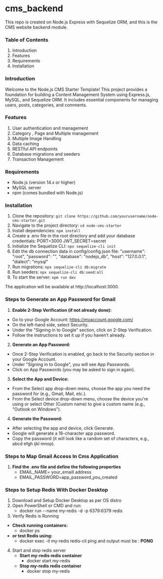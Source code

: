 # cms_backend
This repo is created on Node.js Express with Sequelize ORM, and this is the CMS website backend module.

### **Table of Contents**
1. Introduction 
2. Features 
3. Requirements 
4. Installation


### **Introduction**

Welcome to the Node.js CMS Starter Template! This project provides a foundation for building a Content Management System using Express.js, MySQL, and Sequelize ORM. 
It includes essential components for managing users, posts, categories, and comments.

### **Features**
1. User authentication and management 
2. Category , Page and Multiple management
3. Multiple Image Handling
4. Data caching 
5. RESTful API endpoints 
6. Database migrations and seeders
7. Transaction Management

### **Requirements**
* Node.js (version 14.x or higher)
* MySQL server
* npm (comes bundled with Node.js)

### **Installation**

1. Clone the repository: `git clone https://github.com/yourusername/node-cms-starter.git`
2. Navigate to the project directory: `cd node-cms-starter `
3. Install dependencies: `npm install `
4. Create a .env file in the root directory and add your database credentials:
   PORT=3000
   JWT_SECRET=secret
5. Initialize the Sequelize CLI: `npx sequelize-cli init`
6. Edit the db connection data in config/config.json file:
   "username": "root",
   "password": "",
   "database": "nodejs_db",
   "host": "127.0.0.1",
   "dialect": "mysql"
6. Run migrations: `npx sequelize-cli db:migrate `
7. Run seeders: `npx sequelize-cli db:seed:all`
8. To start the server: `npm run dev`

The application will be available at http://localhost:3000.

### **Steps to Generate an App Password for Gmail**
1.	**Enable 2-Step Verification (if not already done):**
   - Go to your Google Account: https://myaccount.google.com/
   - On the left-hand side, select Security.
   - Under the "Signing in to Google" section, click on 2-Step Verification.
   - Follow the instructions to set it up if you haven’t already.
2.	**Generate an App Password:**
   - Once 2-Step Verification is enabled, go back to the Security section in your Google Account.
   - Under "Signing in to Google", you will see App Passwords.
   - Click on App Passwords (you may be asked to sign in again).
3.	**Select the App and Device:**
   - From the Select app drop-down menu, choose the app you need the password for (e.g., Gmail, Mail, etc.).
   - From the Select device drop-down menu, choose the device you're using or select Other (Custom name) to give a custom name (e.g., "Outlook on Windows").
4.	**Generate the Password:**
   - After selecting the app and device, click Generate.
   - Google will generate a 16-character app password.
   - Copy the password (it will look like a random set of characters, e.g., abcd efgh ijkl mnop).

### **Steps to Map Gmail Access In Cms Application**
1. **Find the .env file and define the following properties**
   - EMAIL_NAME= your_emaill address
   - EMAIL_PASSWORD=app_password_you_created 

### **Steps to Setup Redis With Docker Desktop**
1. Download and Setup Docker Desktop as per OS distro
2. Open PowerShell or CMD and run:
   - docker run --name my-redis -d -p 6379:6379 redis
3. Verify Redis is Running
  - **Check running containers:**
      - docker ps
  - **or test Redis using:**
      - docker exec -it my-redis redis-cli ping and output must be : <b>PONG</b>
4. Start and stop redis server
   - **Start my-redis redis container**
      - docker start my-redis
   - **Stop my-redis redis container**
      - docker stop my-redis